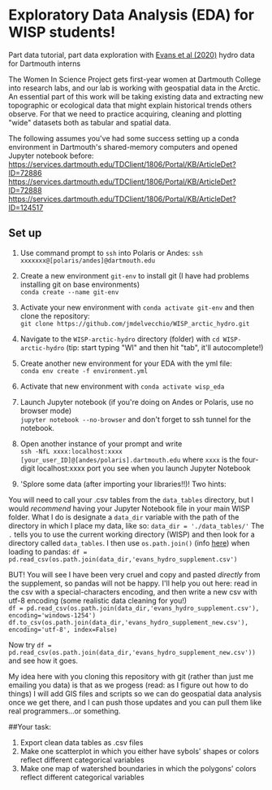 # Exploratory Data Analysis (EDA) for WISP students!
 Part data tutorial, part data exploration with [Evans et al (2020)](https://onlinelibrary.wiley.com/doi/full/10.1002/hyp.13759) hydro data for Dartmouth interns
 
 The Women In Science Project gets first-year women at Dartmouth College into research labs, and our lab is working with geospatial data in the Arctic. An essential part of this work will be taking existing data and extracting new topographic or ecological data that might explain historical trends others observe. For that we need to practice acquiring, cleaning and plotting "wide" datasets both as tabular and spatial data. 
 
 The following assumes you've had some success setting up a conda environment in Dartmouth's shared-memory computers and opened Jupyter notebook before:
 https://services.dartmouth.edu/TDClient/1806/Portal/KB/ArticleDet?ID=72886
 https://services.dartmouth.edu/TDClient/1806/Portal/KB/ArticleDet?ID=72888
 https://services.dartmouth.edu/TDClient/1806/Portal/KB/ArticleDet?ID=124517
 ## Set up
 1. Use command prompt to `ssh` into Polaris or Andes:
 `ssh xxxxxxx@[polaris/andes]@dartmouth.edu`
 2. Create a new environment `git-env` to install git (I have had problems installing git on base environments)
 <br>`conda create --name git-env`
 
 3. Activate your new environment with `conda activate git-env` and then clone the repository:
 <br>`git clone https://github.com/jmdelvecchio/WISP_arctic_hydro.git`
 
 4. Navigate to the `WISP-arctic-hydro` directory (folder) with `cd WISP-arctic-hydro` (tip: start typing "WI" and then hit "tab", it'll autocomplete!)
 
 5. Create another new environment for your EDA with the yml file:
 <br>`conda env create -f environment.yml`
 
 6. Activate that new environment with `conda activate wisp_eda`
 
 7. Launch Jupyter notebook (if you're doing on Andes or Polaris, use no browser mode)
 <br>`jupyter notebook --no-browser`
 and don't forget to ssh tunnel for the notebook.
 
 8. Open another instance of your prompt and write
 <br>`ssh -NfL xxxx:localhost:xxxx [your_user_ID]@[andes/polaris].dartmouth.edu`
 where `xxxx` is the four-digit localhost:xxxx port you see when you launch Jupyter Notebook 
 
 9.  'Splore some data (after importing your libraries!!)! Two hints:
 
 You will need to call your .csv tables from the `data_tables` directory, but I would *recommend* having your Jupyter Notebook file in your main WISP folder. What I do is designate a `data_dir` variable with the path of the directory in which I place my data, like so:
 `data_dir = './data_tables/'`
 The `.` tells you to use the current working directory (WISP) and then look for a directory called `data_tables`. I then use `os.path.join()` (info [here](https://docs.python.org/3/library/os.path.html)) when loading to pandas:
 `df = pd.read_csv(os.path.join(data_dir,'evans_hydro_supplement.csv')`
 
 BUT! You will see I have been very cruel and copy and pasted *directly* from the supplement, so pandas will not be happy.
 I'll help you out here: read in the csv with a special-characters encoding, and then write a new csv with utf-8 encoding (some realistic data cleaning for you!)<br>
 `df = pd.read_csv(os.path.join(data_dir,'evans_hydro_supplement.csv'), encoding='windows-1254')
 df.to_csv(os.path.join(data_dir,'evans_hydro_supplement_new.csv'), encoding='utf-8', index=False)`
 
 Now try `df = pd.read_csv(os.path.join(data_dir,'evans_hydro_supplement_new.csv'))` and see how it goes.




My idea here with you cloning this repository with git (rather than just me emailing you data) is that as we progess (read: as I figure out how to do things) I will add GIS files and scripts so we can do geospatial data analysis once we get there, and I can push those updates and you can pull them like real programmers...or something. 

##Your task:
1. Export clean data tables as .csv files
2. Make one scatterplot in which you either have sybols' shapes or colors reflect different categorical variables
3. Make one map of watershed boundaries in which the polygons' colors reflect different categorical variables
